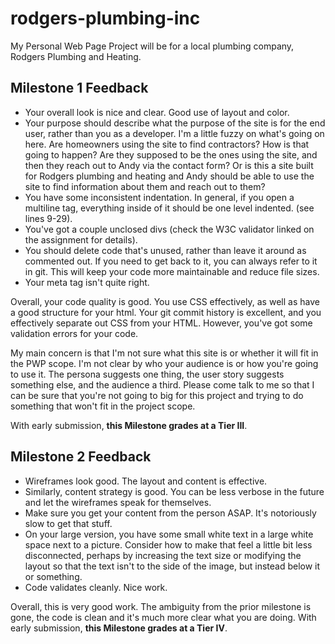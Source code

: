 # rodgers-plumbing-inc

My Personal Web Page Project will be for a local plumbing company, Rodgers Plumbing and Heating.

## Milestone 1 Feedback
* Your overall look is nice and clear.  Good use of layout and color.
* Your purpose should describe what the purpose of the site is for the end user, rather than you as a developer.  I'm a little fuzzy on what's going on here.  Are homeowners using the site to find contractors?  How is that going to happen?  Are they supposed to be the ones using the site, and then they reach out to Andy via the contact form?  Or is this a site built for Rodgers plumbing and heating and Andy should be able to use the site to find information about them and reach out to them?
* You have some inconsistent indentation.  In general, if you open a multiline tag, everything inside of it should be one level indented. (see lines 9-29).
* You've got a couple unclosed divs (check the W3C validator linked on the assignment for details).
* You should delete code that's unused, rather than leave it around as commented out.  If you need to get back to it, you can always refer to it in git.  This will keep your code more maintainable and reduce file sizes.
* Your meta tag isn't quite right.

Overall, your code quality is good.  You use CSS effectively, as well as have a good structure for your html.  Your git commit history is excellent, and you effectively separate out CSS from your HTML.  However, you've got some validation errors for your code.

My main concern is that I'm not sure what this site is or whether it will fit in the PWP scope.  I'm not clear by who your audience is or how you're going to use it.  The persona suggests one thing, the user story suggests something else, and the audience a third.  Please come talk to me so that I can be sure that you're not going to big for this project and trying to do something that won't fit in the project scope.

With early submission, **this Milestone grades at a Tier III**.

## Milestone 2 Feedback
* Wireframes look good.  The layout and content is effective.
* Similarly, content strategy is good.  You can be less verbose in the future and let the wireframes speak for themselves.
* Make sure you get your content from the person ASAP.  It's notoriously slow to get that stuff.
* On your large version, you have some small white text in a large white space next to a picture.  Consider how to make that feel a little bit less disconnected, perhaps by increasing the text size or modifying the layout so that the text isn't to the side of the image, but instead below it or something.
* Code validates cleanly.  Nice work.

Overall, this is very good work.  The ambiguity from the prior milestone is gone, the code is clean and it's much more clear what you are doing.  With early submission, **this Milestone grades at a Tier IV**.

